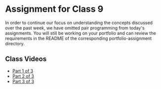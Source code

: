 # Assignment for Class 9

In order to continue our focus on understanding the concepts discussed over the past week, we have omitted pair programming from today's assignments.  You will still be working on your portfolio and can review the requirements in the README of the corresponding portfolio-assignment directory.

## Class Videos
 - [Part 1 of 3](https://youtu.be/fMoHMIYMMk0)
 - [Part 2 of 3](https://youtu.be/op6i8PFlOS8)
 - [Part 3 of 3](https://youtu.be/LRdjqp_J0wA)
